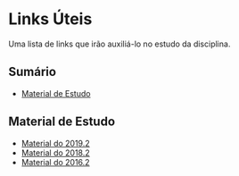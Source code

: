 # Links Úteis

Uma lista de links que irão auxiliá-lo no estudo da disciplina.

## Sumário

- [Material de Estudo](#material-de-estudo)

## Material de Estudo

- [Material do 2019.2](https://sites.google.com/site/uaestufcg1/introduo--probabilidade-3)
- [Material do 2018.2](https://sites.google.com/site/uaestufcg1/introduo--probabilidade-2)
- [Material do 2016.2](https://sites.google.com/site/uaestufcg1/introduo--probabilidade-1)

